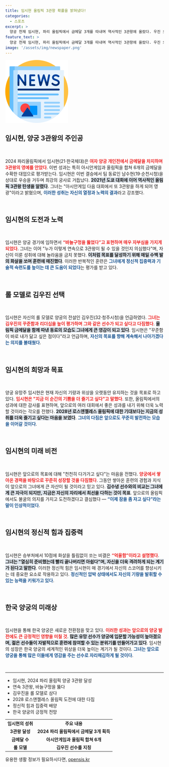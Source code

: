 ```yaml
---
title: 임시현 올림픽 3관왕 확률을 밝혀냈다!
categories:
  - 스포츠
excerpt: >
  양궁 천재 임시현, 파리 올림픽에서 금메달 3개를 따내며 역사적인 3관왕에 올랐다. 우진 오빠 김우진과 같은 꾸준한 선수가 되고 싶다는 그의 각오와 함께, 올림픽 기록 경신의 꿈도 품고 있다.
feature_text: >
  양궁 천재 임시현, 파리 올림픽에서 금메달 3개를 따내며 역사적인 3관왕에 올랐다. 우진 오빠 김우진과 같은 꾸준한 선수가 되고 싶다는 그의 각오와 함께, 올림픽 기록 경신의 꿈도 품고 있다.
image: '/assets/img/newspaper.png'
---
```


<p><img src="/assets/img/newspaper.png" alt="kimp 속보" /></p>

<h2 data-ke-size="size26">임시현, 양궁 3관왕의 주인공</h2>

<p data-ke-size="size16">&nbsp;</p>

<p>2024 파리올림픽에서 임시현(21·한국체대)은 <b><span style="color: #ee2323;">여자 양궁 개인전에서 금메달을 차지하며 3관왕의 영예를 안았다</span></b>. 이번 성과는 특히 아시안게임과 올림픽을 합쳐 6개의 금메달을 수확한 대업으로 평가받는다. 임시현은 이번 결승에서 팀 동료인 남수현(19·순천시청)을 상대로 우승을 거두며 최강의 궁사로 거듭났다. <b><span style="background-color: #21538527;">2021년 도쿄 대회에 이어 역사적인 올림픽 3관왕 탄생을 알렸다</span></b>. 그녀는 "아시안게임 다음 대회에서 또 3관왕을 하게 되어 영광"이라고 밝혔으며, <b><span style="color: #1a5490;">이러한 성취는 자신의 열정과 노력의 결과</span></b>라고 강조했다.</p>

<p data-ke-size="size16">&nbsp;</p>

<h2 data-ke-size="size26">임시현의 도전과 노력</h2>

<p data-ke-size="size16">&nbsp;</p>

<p>임시현은 양궁 경기에 임하면서 <b><span style="color: #ee2323;">“바늘구멍을 뚫었다”고 표현하며 매우 자부심을 가지게 되었다</span></b>. 그녀는 이어 "누가 이렇게 연속으로 3관왕이 될 수 있을 것인지 의심했다"며, 자신이 이룬 성취에 대해 놀라움을 금치 못했다. <b><span style="background-color: #21538527;">이처럼 목표를 달성하기 위해 매일 수백 발의 화살을 쏘며 훈련에 매진했다</span></b>. 이러한 반복적인 훈련은 <b><span style="color: #1a5490;">그녀에게 정신적 집중력과 기술적 숙련도를 높이는 데 큰 도움이 되었다</span></b>는 평가를 받고 있다.</p>

<p data-ke-size="size16">&nbsp;</p>

<h2 data-ke-size="size26">롤 모델로 김우진 선택</h2>

<p data-ke-size="size16">&nbsp;</p>

<p>임시현은 자신의 롤 모델로 양궁의 전설인 김우진(32·청주시청)을 언급하였다. <b><span style="color: #ee2323;">그녀는 김우진의 꾸준함과 리더십을 높이 평가하며 그와 같은 선수가 되고 싶다고 다짐했다</span></b>. <b><span style="background-color: #21538527;">올림픽 금메달을 함께 따낸 동료의 모습도 그녀에게 큰 영감이 되고 있다</span></b>. 임시현은 "꾸준함이 바로 내가 닮고 싶은 점이다"라고 언급하며, <b><span style="color: #1a5490;">자신의 목표를 향해 계속해서 나아가겠다는 의지를 불태웠다</span></b>.</p>

<p data-ke-size="size16">&nbsp;</p>

<h2 data-ke-size="size26">임시현의 희망과 목표</h2>

<p data-ke-size="size16">&nbsp;</p>

<p>양궁 유망주 임시현은 현재 자신의 기량과 위상을 오랫동안 유지하는 것을 목표로 하고 있다. <b><span style="color: #ee2323;">임시현은 "지금 이 순간의 기쁨을 더 즐기고 싶다"고 말했다</span></b>. 또한, 올림픽에서의 성과에 대한 감사를 표현하며, 앞으로의 여러 대회에서 좋은 성과를 내기 위해 더욱 노력할 것이라는 각오를 전했다. <b><span style="background-color: #21538527;">2028년 로스앤젤레스 올림픽에 대한 기대보다는 지금의 성취를 더욱 즐기고 싶다는 마음을 보였다</span></b>. <b><span style="color: #1a5490;">그녀의 다짐은 앞으로도 꾸준히 발전하는 모습을 이어갈 것이다</span></b>.</p>

<p data-ke-size="size16">&nbsp;</p>

<h2 data-ke-size="size26">임시현의 미래 비전</h2>

<p data-ke-size="size16">&nbsp;</p>

<p>임시현은 앞으로의 목표에 대해 "천천히 다가가고 싶다"는 마음을 전했다. <b><span style="color: #ee2323;">양궁에서 쌓아온 경력을 바탕으로 꾸준히 성장할 것을 다짐했다</span></b>. 그동안 쌓아온 훈련의 경험과 지식이 앞으로의 그녀에게 큰 자산이 될 것이라고 믿고 있다. <b><span style="background-color: #21538527;">김수녕 선수와의 비교는 그녀에게 큰 자극이 되지만, 지금은 자신의 자리에서 최선을 다하는 것이 목표</span></b>. 앞으로의 올림픽에서도 불굴의 의지를 가지고 도전하겠다고 결심했다 &mdash; <b><span style="color: #1a5490;">“이제 잠을 좀 자고 싶다”라는 말이 인상적이었다</span></b>.</p>

<p data-ke-size="size16">&nbsp;</p>

<h2 data-ke-size="size26">임시현의 정신적 힘과 집중력</h2>

<p data-ke-size="size16">&nbsp;</p>

<p>임시현은 승부처에서 10점에 화살을 틀림없이 쏘는 비결은 <b><span style="color: #ee2323;">“억울함”이라고 설명했다</span></b>. <b><span style="background-color: #21538527;">그녀는 "열심히 준비했는데 빨리 끝나버리면 아쉽다"며, 자신을 더욱 격려하게 되는 계기가 된다고 말한다</b>. 이러한 정신적 힘은 임시현이 매 경기에서 자신의 스코어를 향상시키는 데 중요한 요소로 작용하고 있다. <b><span style="color: #1a5490;">정신적인 압박 상태에서도 자신의 기량을 발휘할 수 있는 능력을 키워가고 있다</span></b>.</p>

<p data-ke-size="size16">&nbsp;</p>

<h2 data-ke-size="size26">한국 양궁의 미래상</h2>

<p data-ke-size="size16">&nbsp;</p>

<p>임시현을 통해 한국 양궁은 새로운 전환점을 맞고 있다. <b><span style="color: #ee2323;">이러한 성과는 앞으로의 양궁 발전에도 큰 긍정적인 영향을 미칠 것</span></b>. <b><span style="background-color: #21538527;">많은 유망 선수가 양궁에 입문할 가능성이 높아졌으며, 젊은 선수들이 자발적으로 훈련에 참여할 수 있는 분위기를 만들어가고 있다</span></b>. 임시현의 성장은 한국 양궁의 세계적인 위상을 더욱 높이는 계기가 될 것이다. <b><span style="color: #1a5490;">그녀는 앞으로 양궁을 통해 많은 이들에게 영감을 주는 선수로 자리매김하게 될 것이다</span></b>.</p>

<p data-ke-size="size16">&nbsp;</p>

<hr>

<ul>
    <li>임시현, 2024 파리 올림픽 양궁 3관왕 달성</li>
    <li>연속 3관왕, 바늘구멍을 뚫다</li>
    <li>김우진을 롤 모델로 삼다</li>
    <li>2028 로스앤젤레스 올림픽 도전에 대한 다짐</li>
    <li>정신적 힘과 집중력 배양</li>
    <li>한국 양궁의 긍정적 전망</li>
</ul>

<table>
    <tr>
        <td style="text-align: center; height: 17px;"><b>임시현의 성취</b></td>
        <td style="text-align: center; height: 17px;"><b>주요 내용</b></td>
    </tr>
    <tr>
        <td style="text-align: center; height: 17px;"><b>3관왕 달성</b></td>
        <td style="text-align: center; height: 17px;"><b>2024 파리 올림픽에서 금메달 3개 획득</b></td>
    </tr>
    <tr>
        <td style="text-align: center; height: 17px;"><b>금메달 수</b></td>
        <td style="text-align: center; height: 17px;"><b>아시안게임과 올림픽 합쳐 6개</b></td>
    </tr>
    <tr>
        <td style="text-align: center; height: 17px;"><b>롤 모델</b></td>
        <td style="text-align: center; height: 17px;"><b>김우진 선수를 지칭</b></td>
    </tr>
</table>
유용한 생활 정보가 필요하시다면, <a href="https://opensis.kr" rel="dofollow">opensis.kr</a>


